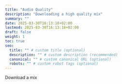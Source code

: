```yaml
---
title: "Audio Quality"
description: "Downloading a high quality mix"
summary: ""
date: 2025-03-30T16:13:18+02:00
lastmod: 2025-03-30T16:13:18+02:00
draft: false
weight: 1
toc: true
seo:
  title: "" # custom title (optional)
  description: "" # custom description (recommended)
  canonical: "" # custom canonical URL (optional)
  robots: "" # custom robot tags (optional)
---
```


Download a mix
